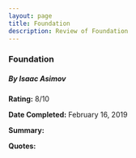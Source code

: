 ```yaml
---
layout: page
title: Foundation
description: Review of Foundation
---
```


### Foundation

##### By Isaac Asimov

**Rating:** 8/10

**Date Completed:** February 16, 2019

**Summary:** 



**Quotes:**



